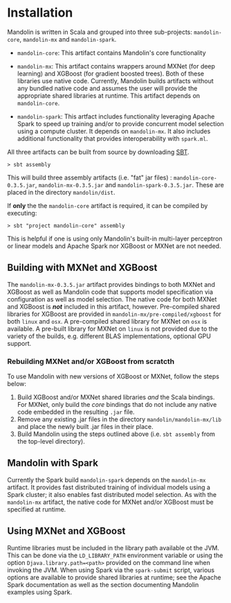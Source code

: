 # Installation

Mandolin is written in Scala and grouped into three sub-projects: `mandolin-core`, `mandolin-mx` and `mandolin-spark`.

* `mandolin-core`: This artifact contains Mandolin's core functionality

* `mandolin-mx`: This artifact contains wrappers around MXNet (for deep learning) and XGBoost (for gradient
boosted trees). Both of these libraries use native code. Currently, Mandolin builds artifacts without any
bundled native code and assumes the user will provide the appropriate shared libraries at runtime.
This artifact depends on `mandolin-core`. 

* `mandolin-spark`: This artfact includes functionality leveraging Apache Spark to speed
up training and/or to provide concurrent model selection using a compute cluster. It depends on
`mandolin-mx`. It also includes additional functionality that provides interoperability with `spark.ml`.

All three artifacts can be built from source by downloading [SBT](http://www.scala-sbt.org/download.html).

    > sbt assembly

This will build three assembly artifacts (i.e. "fat" jar files) :
`mandolin-core-0.3.5.jar`, `mandolin-mx-0.3.5.jar` and `mandolin-spark-0.3.5.jar`.
These are placed in the directory `mandolin/dist`.

If **only** the the `mandolin-core` artifact is required, it can be compiled by executing:

    > sbt "project mandolin-core" assembly

This is helpful if one is using only Mandolin's built-in  multi-layer perceptron or linear models and
Apache Spark nor XGBoost or MXNet are not needed.  

## Building with MXNet and XGBoost

The `mandolin-mx-0.3.5.jar` artifact provides bindings to both MXNet and XGBoost as well as Mandolin
code that supports model specification via configuration as well as model selection. The native
code for both MXNet and XGBoost is ***not*** included in this artifact, however. Pre-compiled shared
libraries for XGBoost are provided in `mandolin-mx/pre-compiled/xgboost` for both `linux` and `osx`.
A pre-compiled shared library for MXNet on `osx` is available. A pre-built library for MXNet on `linux`
is not provided due to the variety of the builds, e.g. different BLAS implementations, optional GPU support.

### Rebuilding MXNet and/or XGBoost from scratcth

To use Mandolin with new versions of XGBoost or MXNet, follow the steps below:

  1) Build XGBoost and/or MXNet shared libraries *and* the Scala bindings.  For MXNet, only build the *core*
     bindings that do not include any native code embedded in the resulting `.jar` file.
  2) Remove any existing .jar files in the directory `mandolin/mandolin-mx/lib` and place the newly built .jar files in their place.
  3) Build Mandolin using the steps outlined above (i.e. `sbt assembly` from the top-level directory).
     

## Mandolin with Spark

Currently the Spark build `mandolin-spark` depends on the `mandolin-mx` artifact. It provides fast
distributed training of individual models using a Spark cluster; it also enables fast distributed
model selection.  As with the `mandolin-mx` artifact, the native code for MXNet and/or XGBoost
must be specified at runtime.

## Using MXNet and XGBoost

Runtime libraries must be included in the library path available ot the JVM. This can be done via
the `LD_LIBRARY_PATH` environment variable or using the option `Djava.library.path=<path>` provided
on the command line when invoking the JVM.  When using Spark via the `spark-submit` script, various
options are available to provide shared libraries at runtime; see the Apache Spark documentation
as well as the section documenting Mandolin examples using Spark.

